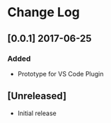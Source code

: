 # Change Log

<!--Check [Keep a Changelog](http://keepachangelog.com/) for recommendations on how to structure this file.-->

## [0.0.1] 2017-06-25
### Added
- Prototype for VS Code Plugin

## [Unreleased]
- Initial release